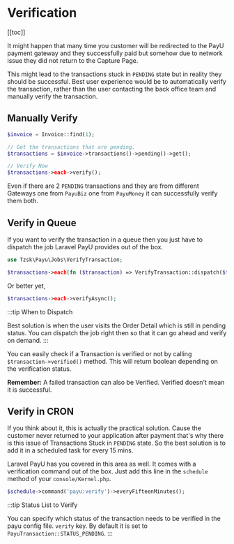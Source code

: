 # Verification

[[toc]]

It might happen that many time you customer will be redirected to the PayU payment gateway and they successfully paid but somehow due to network issue they did not return to the Capture Page.

This might lead to the transactions stuck in `PENDING` state but in reality they should be successful. Best user experience would be to automatically verify the transaction, rather than the user contacting the back office team and manually verify the transaction.

## Manually Verify

```php
$invoice = Invoice::find(1);

// Get the transactions that are pending.
$transactions = $invoice->transactions()->pending()->get();

// Verify Now
$transactions->each->verify();
```

Even if there are 2 `PENDING` transactions and they are from different Gateways one from `PayuBiz` one from `PayuMoney` it can successfully verify them both.

## Verify in Queue

If you want to verify the transaction in a queue then you just have to dispatch the job Laravel PayU provides out of the box.

```php
use Tzsk\Payu\Jobs\VerifyTransaction;

$transactions->each(fn ($transaction) => VerifyTransaction::dispatch($transaction));
```

Or better yet,

```php
$transactions->each->verifyAsync();
```

:::tip When to Dispatch

Best solution is when the user visits the Order Detail which is still in pending status. You can dispatch the job right then so that it can go ahead and verify on demand.
:::

You can easily check if a Transaction is verified or not by calling `$transaction->verified()` method. This will return boolean depending on the verification status.

**Remember:** A failed transaction can also be Verified. Verified doesn't mean it is successful.

## Verify in CRON

If you think about it, this is actually the practical solution. Cause the customer never returned to your application after payment that's why there is this issue of Transactions Stuck in `PENDING` state. So the best solution is to add it in a scheduled task for every 15 mins.

Laravel PayU has you covered in this area as well. It comes with a verification command out of the box. Just add this line in the `schedule` method of your `console/Kernel.php`.

```php
$schedule->command('payu:verify')->everyFifteenMinutes();
```

:::tip Status List to Verify

You can specify which status of the transaction needs to be verified in the payu config file. `verify` key. By default it is set to `PayuTransaction::STATUS_PENDING`.
:::
